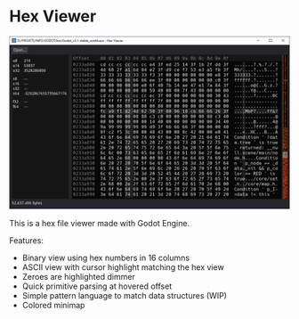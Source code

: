 Hex Viewer
============

![Screenshot](screenshot.png)

This is a hex file viewer made with Godot Engine.

Features:

- Binary view using hex numbers in 16 columns
- ASCII view with cursor highlight matching the hex view
- Zeroes are highlighted dimmer
- Quick primitive parsing at hovered offset
- Simple pattern language to match data structures (WIP)
- Colored minimap
